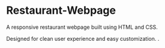 # Restaurant-Webpage
A responsive restaurant webpage built using HTML and CSS.

Designed for clean user experience and easy customization.
.
